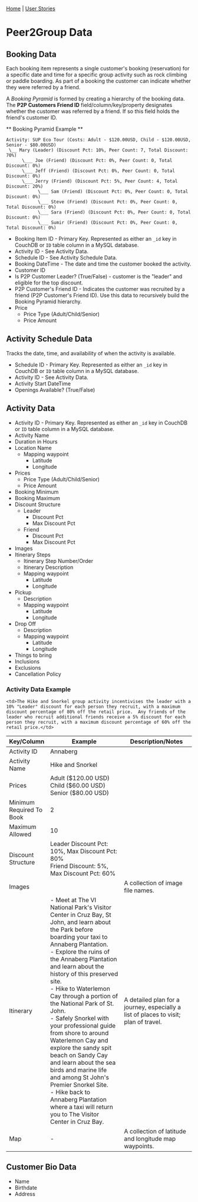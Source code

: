 [Home](/) | [User Stories](/peer2group/)

# Peer2Group Data

## Booking Data

Each booking item represents a single customer's booking (reservation) for a specific date and time for a specific group activity such as rock climbing or paddle boarding.
As part of a booking the customer can indicate whether they were referred by a friend.  

A _Booking Pyramid_ is formed by creating a hierarchy of the booking data.  The **P2P Customers Friend ID** field/column/key/property designates whether the customer was referred by a friend. If so this field holds the friend's customer ID.    

** Booking Pyramid Example **

```
Activity: SUP Eco Tour (Costs: Adult - $120.00USD, Child - $120.00USD, Senior - $80.00USD)
 \__ Mary (Leader) (Discount Pct: 10%, Peer Count: 7, Total Discount: 70%)  
      \___ Joe (Friend) (Discount Pct: 0%, Peer Count: 0, Total Discount: 0%)  
      \___ Jeff (Friend) (Discount Pct: 0%, Peer Count: 0, Total Discount: 0%)  
      \___ Jerry (Friend) (Discount Pct: 5%, Peer Count: 4, Total Discount: 20%)  
            \___ Sam (Friend) (Discount Pct: 0%, Peer Count: 0, Total Discount: 0%)  
            \___ Steve (Friend) (Discount Pct: 0%, Peer Count: 0, Total Discount: 0%)  
            \___ Sara (Friend) (Discount Pct: 0%, Peer Count: 0, Total Discount: 0%)  
            \___ Sumir (Friend) (Discount Pct: 0%, Peer Count: 0, Total Discount: 0%)  
```
- Booking Item ID - Primary Key. Represented as either an `_id` key in CouchDB or `ID` table column in a MySQL database.
- Activity ID - See Activity Data.
- Schedule ID - See Activity Schedule Data.
- Booking DateTime - The date and time the customer booked the activity.
- Customer ID
- Is P2P Customer Leader? (True/False) - customer is the "leader" and eligible for the top discount.
- P2P Customer's Friend ID - Indicates the customer was recruited by a friend (P2P Customer's Friend ID).  Use this data to recursively build the Booking Pyramid hierarchy.
- Price
  - Price Type (Adult/Child/Senior)
  - Price Amount

## Activity Schedule Data

Tracks the date, time, and availability of when the activity is available.

- Schedule ID  - Primary Key. Represented as either an `_id` key in CouchDB or `ID` table column in a MySQL database.
- Activity ID - See Activity Data.
- Activity Start DateTime
- Openings Available? (True/False)

## Activity Data

- Activity ID - Primary Key. Represented as either an `_id` key in CouchDB or `ID` table column in a MySQL database.
- Activity Name
- Duration in Hours
- Location Name
  - Mapping waypoint
    - Latitude
    - Longitude
- Prices
  - Price Type (Adult/Child/Senior)
  - Price Amount  
- Booking Minimum
- Booking Maximum
- Discount Structure
  - Leader
    - Discount Pct
    - Max Discount Pct
  - Friend  
    - Discount Pct
    - Max Discount Pct
- Images
- Itinerary Steps
  - Itinerary Step Number/Order
  - Itinerary Description
  - Mapping waypoint
    - Latitude
    - Longitude
- Pickup
  - Description
  - Mapping waypoint
    - Latitude
    - Longitude
- Drop Off
  - Description
  - Mapping waypoint
    - Latitude
    - Longitude
- Things to bring
- Inclusions
- Exclusions
- Cancellation Policy

### Activity Data Example

<table width="100%">
  <col style="width:15%">
  <col style="width:45%">
  <col style="width:40%">
  <thead>
  <tr>
    <th>Key/Column</th>
    <th>Example</th>
    <th>Description/Notes</th>
  </tr>
  </thead>
  <tr>
    <td>Activity ID</td>
    <td>Annaberg</td>
    <td></td>
  </tr>
  <tr>
    <td>Activity Name</td>
    <td>Hike and Snorkel</td>
    <td></td>
  </tr>
  <tr>
    <td>Prices</td>
    <td>Adult ($120.00 USD)<br>
    Child ($60.00 USD)<br>
    Senior ($80.00 USD)
    </td>
    <td></td>
  </tr>
  <tr>
    <td>Minimum Required To Book</td>
    <td>2</td>
    <td></td>
  </tr>
  <tr>
    <td>Maximum Allowed</td>
    <td>10</td>
    <td></td>
  </tr>
  <tr>
    <td>Discount Structure</td>
    <td>Leader Discount Pct: 10%, Max Discount Pct: 80%<br>
    Friend Discount: 5%, Max Discount Pct: 60%<br></td>

    <td>The Hike and Snorkel group activity incentivises the leader with a 10% "Leader" discount for each person they recruit, with a maximum discount percentage of 80% off the retail price.  Any friends of the leader who recruit additional friends receive a 5% discount for each person they recruit, with a maximum discount percentage of 60% off the retail price.</td>
  </tr>
  <tr>
    <td>Images</td>
    <td></td>
    <td>A collection of image file names.</td>
  </tr>
  <tr>
    <td>Itinerary</td>
    <td>
    -  Meet at The VI National Park's Visitor Center in Cruz Bay, St John, and learn about the Park before boarding your taxi to Annaberg Plantation.<br>
    - Explore the ruins of the Annaberg Plantation and learn about the history of this preserved site.<br>
    - Hike to Waterlemon Cay through a portion of the National Park of St. John.<br>
- Safely Snorkel with your professional guide from shore to around Waterlemon Cay and explore the sandy spit beach on Sandy Cay and learn about the sea birds and marine life and among St John's Premier Snorkel Site.<br>
- Hike back to Annaberg Plantation where a taxi will return you to The Visitor Center in Cruz Bay.</td>
    <td>A detailed plan for a journey, especially a list of places to visit; plan of travel.</td>
  </tr>
  <tr>
    <td>Map</td>
    <td>- </td>
    <td>A collection of latitude and longitude map waypoints.</td>
  </tr>
</table>

## Customer Bio Data

- Name
- Birthdate
- Address
